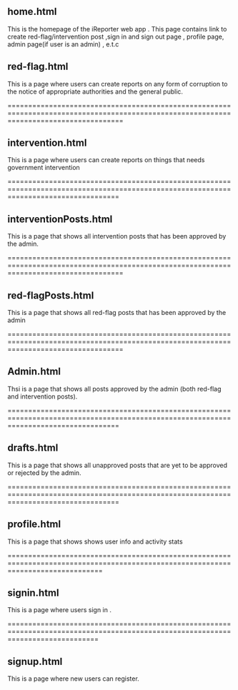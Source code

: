 home.html
-----------------------------------------------------------------------------------------------------------------------------------------
This is the homepage of the iReporter web app . This page contains link to create red-flag/intervention post ,sign in and sign out page , profile page, admin page(if user is an admin) , e.t.c


red-flag.html
-----------------------------------------------------------------------------------------------------------------------------------------
This is a page where users can create reports on any form of corruption to the notice of appropriate authorities and the general public.

========================================================================================================================================

intervention.html
----------------------------------------------------------------------------------------------------------------------------------------
This is a page where users can create reports on things that needs government intervention

=======================================================================================================================================

interventionPosts.html
----------------------------------------------------------------------------------------------------------------------------------------
This is a page that shows all intervention posts that has been approved by the admin.

========================================================================================================================================

red-flagPosts.html
----------------------------------------------------------------------------------------------------------------------------------------
This is a page that shows all red-flag posts that has been approved by the admin

========================================================================================================================================

Admin.html
----------------------------------------------------------------------------------------------------------------------------------------
Thsi is a page that shows all posts approved by the admin (both red-flag and intervention posts).

=======================================================================================================================================

drafts.html
----------------------------------------------------------------------------------------------------------------------------------------
This is a page that shows all unapproved posts that are yet to be approved or rejected by the admin.

=======================================================================================================================================

profile.html
-------------------------------------------------------------------------------------------------------------------------------------
This is a page that shows shows user info and activity stats

===================================================================================================================================

signin.html
------------------------------------------------------------------------------------------------------------------------------
This is a page where users sign in .

==================================================================================================================================

signup.html
-----------------------------------------------------------------------------------------------------------------------
This is a page where new users can register.
